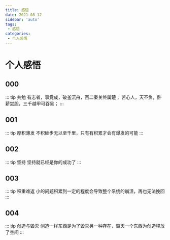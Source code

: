```yaml
---
title: 感悟
date: 2021-08-12
sidebar: 'auto'
tags:
 - 感悟
categories:
 - 个人感悟
---
```


# 个人感悟

## 000
::: tip 共勉
有志者，事竟成，破釜沉舟，百二秦关终属楚；
苦心人，天不负，卧薪尝胆，三千越甲可吞吴；
:::

##  001
::: tip 厚积薄发
不积硅步无以至千里，只有有积累才会有爆发的可能
::: 

## 002
::: tip 坚持
坚持就已经是你的成功了
:::

## 003
::: tip 积重难返
小的问题积累到一定的程度会导致整个系统的崩溃，再也无法挽回
:::

## 004
::: tip 创造与毁灭
创造一样东西是为了毁灭另一种存在，毁灭一个东西为创造释放了空间
:::
